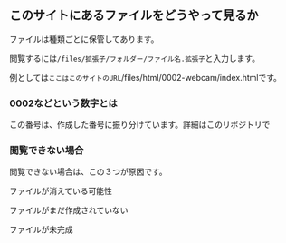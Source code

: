 ## このサイトにあるファイルをどうやって見るか
ファイルは種類ごとに保管してあります。

閲覧するには`/files/拡張子/フォルダー/ファイル名.拡張子`と入力します。

例としては`ここはこのサイトのURL`/files/html/0002-webcam/index.htmlです。
### 0002などという数字とは
この番号は、作成した番号に振り分けています。詳細はこのリポジトリで
### 閲覧できない場合
閲覧できない場合は、この３つが原因です。

ファイルが消えている可能性

ファイルがまだ作成されていない

ファイルが未完成

